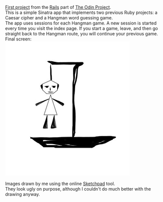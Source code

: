 [First project](https://www.theodinproject.com/courses/ruby-on-rails/lessons/sinatra-project?ref=lc-pb) from the [Rails](https://www.theodinproject.com/courses/ruby-on-rails) part of [The Odin Project](https://www.theodinproject.com/home).  
This is a simple Sinatra app that implements two previous Ruby projects: a Caesar cipher and a Hangman word guessing game.  
The app uses sessions for each Hangman game. A new session is started every time you visit the index page. If you start a game, leave, and then go straight back to the Hangman route, you will continue your previous game.    
Final screen:  
![Final Hangman image](public/images/0.jpeg)  

Images drawn by me using the online [Sketchpad](https://sketch.io/sketchpad/) tool.  
They look ugly on purpose, although I couldn't do much better with the drawing anyway.